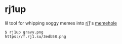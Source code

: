 # rj1up
lil tool for whipping soggy memes into [rj1](//github.com/rj1)'s [memehole](https://u.rj1.su/)
```shellsession
$ rj1up gravy.png
https://f.rj1.su/3edb58.png
```
